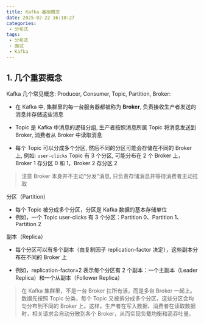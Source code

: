 ```yaml
---
title: Kafka 基础概念
date: 2025-02-22 16:10:27
categories:
 - 分布式
tags:
 - 分布式
 - 面试
 - Kafka
---
```


## 1. 几个重要概念

Kafka 几个常见概念: Producer, Consumer, Topic, Partition, Broker:

- 在 Kafka 中, 集群里的每一台服务器都被称为 **Broker**, 负责接收生产者发送的消息并存储这些消息

- Topic 是 Kafka 中消息的逻辑分组, 生产者按照消息所属 Topic 将消息发送到 Broker, 消费者从  Broker 中读取消息
- 每个 Topic 可以分成多个分区, 然后不同的分区可能会存储在不同的 Broker 上, 例如: `user-clicks` Topic 有 3 个分区, 可能分布在 2 个 Broker 上，Broker 1 存分区 0 和 1，Broker 2 存分区 2

> 注意 Broker 本身并不主动“分发”消息, 只负责存储消息并等待消费者主动拉取

分区（Partition）

- 每个 Topic 被分成多个分区，分区是 Kafka 数据的基本存储单位
- 例如，一个 Topic user-clicks 有 3 个分区：Partition 0、Partition 1、Partition 2

副本（Replica）

- 每个分区可以有多个副本（由复制因子 replication-factor 决定），这些副本分布在不同的 Broker 上

- 例如，replication-factor=2 表示每个分区有 2 个副本：一个主副本（Leader Replica）和一个从副本（Follower Replica）

> 在 Kafka 集群里，不是一台 Broker 扛所有活，而是多台 Broker 一起上。数据先按照 Topic 分类，每个 Topic 又被拆分成多个分区，这些分区会均匀分布到不同的 Broker 上。这样，生产者在写入数据、消费者在读取数据时，相关请求会自动分散到各个 Broker，从而实现负载均衡和高吞吐量。



